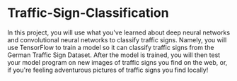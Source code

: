 # Traffic-Sign-Classification

In this project, you will use what you've learned about deep neural networks and convolutional neural networks to classify traffic signs. Namely, you will use TensorFlow to train a model so it can classify traffic signs from the German Traffic Sign Dataset. After the model is trained, you will then test your model program on new images of traffic signs you find on the web, or, if you're feeling adventurous pictures of traffic signs you find locally!
